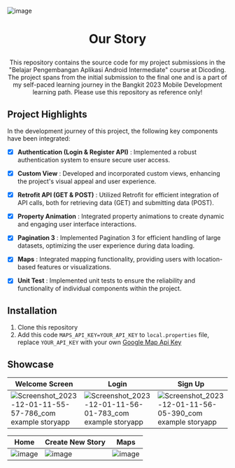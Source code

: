 ![image](https://github.com/aniindyta/OurStory/assets/87638112/e72a57cd-e060-48ed-9621-cab49660dcd3)<h1 align="center">
  Our Story
</h1>
<p align="center">
  This repository contains the source code for my project submissions in the "Belajar Pengembangan Aplikasi Android Intermediate" course at Dicoding. The project spans from the initial submission to the final one and is a part of my self-paced learning journey in the Bangkit 2023 Mobile Development learning path. Please use this repository as reference only!
</p>

## Project Highlights
In the development journey of this project, the following key components have been integrated:

- [x] **Authentication (Login & Register API)** : Implemented a robust authentication system to ensure secure user access.

- [x] **Custom View** : Developed and incorporated custom views, enhancing the project's visual appeal and user experience.

- [x] **Retrofit API (GET & POST)** : Utilized Retrofit for efficient integration of API calls, both for retrieving data (GET) and submitting data (POST).

- [x] **Property Animation** : Integrated property animations to create dynamic and engaging user interface interactions.

- [x] **Pagination 3** : Implemented Pagination 3 for efficient handling of large datasets, optimizing the user experience during data loading.

- [x] **Maps** : Integrated mapping functionality, providing users with location-based features or visualizations.

- [x] **Unit Test** : Implemented unit tests to ensure the reliability and functionality of individual components within the project.

## Installation
1. Clone this repository 
2. Add this code `MAPS_API_KEY=YOUR_API_KEY` to `local.properties` file, replace `YOUR_API_KEY` with your own [Google Map Api Key](https://console.cloud.google.com/google/maps-apis/credentials)

## Showcase
|Welcome Screen|Login|Sign Up|
|--|--|--|
|![Screenshot_2023-12-01-11-55-57-786_com example storyapp](https://github.com/aniindyta/OurStory/assets/87638112/f4a62dab-ce07-43d8-8952-2ce3a24ef7d4)|![Screenshot_2023-12-01-11-56-01-783_com example storyapp](https://github.com/aniindyta/OurStory/assets/87638112/abf27c0a-aca7-4b5f-89b8-2d16a52a9727)|![Screenshot_2023-12-01-11-56-05-390_com example storyapp](https://github.com/aniindyta/OurStory/assets/87638112/ab31d863-e419-427a-bc33-5d03cf5be227)|

|Home|Create New Story|Maps|
|--|--|--|
|![image](https://github.com/aniindyta/OurStory/assets/87638112/53ec4989-0043-440f-b300-543efe8d1c40)|![image](https://github.com/aniindyta/OurStory/assets/87638112/770091b3-dab5-4735-abeb-08a0bd2602ad)|![image](https://github.com/aniindyta/OurStory/assets/87638112/22988def-9e34-4f78-a712-2ac281e549a1)|

